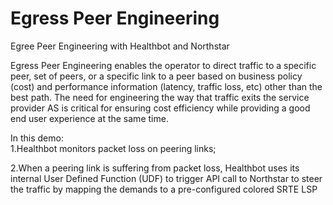 # Egress Peer Engineering
Egree Peer Engineering with Healthbot and Northstar

Egress Peer Engineering enables the operator to direct traffic to a specific peer, set of peers, or a specific link to a peer based on business policy (cost) and performance information (latency, traffic loss, etc) other than the best path. The need for engineering the way that traffic exits the service provider AS is critical for ensuring cost efficiency while providing a good end user experience at the same time. 


In this demo:  
1.Healthbot monitors packet loss on peering links;

2.When a peering link is suffering from packet loss,  Healthbot uses its internal User Defined Function (UDF) to trigger API call to Northstar to steer the traffic by mapping the demands to a pre-configured colored SRTE LSP
